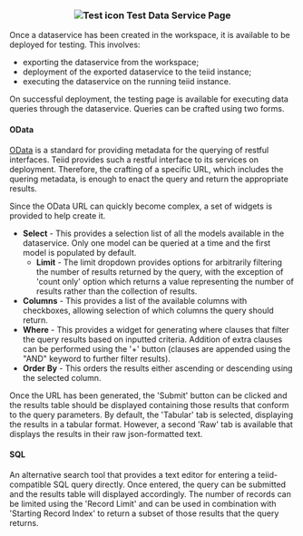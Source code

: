 ### <p style="text-align: center">![Test icon](images/TestIcon.png "Test Data Service") Test Data Service Page</p>

Once a dataservice has been created in the workspace, it is available to be deployed for testing. This involves:

* exporting the dataservice from the workspace;
* deployment of the exported dataservice to the teiid instance;
* executing the dataservice on the running teiid instance.

On successful deployment, the testing page is available for executing data queries through the dataservice. Queries can be crafted using two forms.

#### OData
[OData](https://www.odata.org) is a standard for providing metadata for the querying of restful interfaces. Teiid provides such a restful interface to its services on deployment. Therefore, the crafting of a specific URL, which includes the quering metadata, is enough to enact the query and return the appropriate results.

Since the OData URL can quickly become complex, a set of widgets is provided to help create it.

* **Select** - This provides a selection list of all the models available in the dataservice. Only one model can be queried at a time and the first model is populated by default.
  * **Limit** - The limit dropdown provides options for arbitrarily filtering the number of results returned by the query, with the exception of 'count only' option which returns a value representing the number of results rather than the collection of results.
* **Columns** - This provides a list of the available columns with checkboxes, allowing selection of which columns the query should return.
* **Where** - This provides a widget for generating where clauses that filter the query results based on inputted criteria. Addition of extra clauses can be performed using the '+' button (clauses are appended using the "AND" keyword to further filter results).
* **Order By** - This orders the results either ascending or descending using the selected column.

Once the URL has been generated, the 'Submit' button can be clicked and the results table should be displayed containing those results that conform to the query parameters. By default, the 'Tabular' tab is selected, displaying the results in a tabular format. However, a second 'Raw' tab is available that displays the results in their raw json-formatted text.

#### SQL
An alternative search tool that provides a text editor for entering a teiid-compatible SQL query directly. Once entered, the query can be submitted and the results table will displayed accordingly. The number of records can be limited using the 'Record Limit' and can be used in combination with 'Starting Record Index' to return a subset of those results that the query returns.
